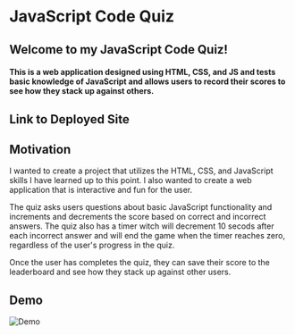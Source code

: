 # JavaScript Code Quiz

## Welcome to my JavaScript Code Quiz!

#### This is a web application designed using HTML, CSS, and JS and tests basic knowledge of JavaScript and allows users to record their scores to see how they stack up against others.

## Link to Deployed Site

## Motivation

I wanted to create a project that utilizes the HTML, CSS, and JavaScript skills I have learned up to this point. I also wanted to create a web application that is interactive and fun for the user.

The quiz asks users questions about basic JavaScript functionality and increments and decrements the score based on correct and incorrect answers. The quiz also has a timer witch will decrement 10 secods after each incorrect answer and will end the game when the timer reaches zero, regardless of the user's progress in the quiz.

Once the user has completes the quiz, they can save their score to the leaderboard and see how they stack up against other users.

## Demo
![Demo](https://github.com/BeardoMattix/Code-Quiz/issues/1#issue-938028924)